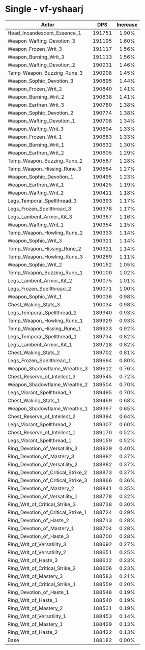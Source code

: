 # Single - vf-yshaarj
| Actor | DPS | Increase |
|---|:---:|:---:|
|Head_Incandescent_Essence_1|191751|1.90%|
|Weapon_Wafting_Devotion_3|191195|1.60%|
|Weapon_Frozen_Writ_3|191117|1.56%|
|Weapon_Burning_Writ_3|191113|1.56%|
|Weapon_Wafting_Devotion_2|190931|1.46%|
|Temp_Weapon_Buzzing_Rune_3|190908|1.45%|
|Weapon_Sophic_Devotion_3|190895|1.44%|
|Weapon_Frozen_Writ_2|190840|1.41%|
|Weapon_Burning_Writ_2|190838|1.41%|
|Weapon_Earthen_Writ_3|190780|1.38%|
|Weapon_Sophic_Devotion_2|190774|1.38%|
|Weapon_Wafting_Devotion_1|190708|1.34%|
|Weapon_Wafting_Writ_3|190694|1.33%|
|Weapon_Frozen_Writ_1|190683|1.33%|
|Weapon_Burning_Writ_1|190632|1.30%|
|Weapon_Earthen_Writ_2|190605|1.29%|
|Temp_Weapon_Buzzing_Rune_2|190587|1.28%|
|Temp_Weapon_Hissing_Rune_3|190564|1.27%|
|Weapon_Sophic_Devotion_1|190495|1.23%|
|Weapon_Earthen_Writ_1|190425|1.19%|
|Weapon_Wafting_Writ_2|190411|1.18%|
|Legs_Temporal_Spellthread_3|190393|1.17%|
|Legs_Frozen_Spellthread_3|190378|1.17%|
|Legs_Lambent_Armor_Kit_3|190367|1.16%|
|Weapon_Wafting_Writ_1|190354|1.15%|
|Temp_Weapon_Howling_Rune_2|190333|1.14%|
|Weapon_Sophic_Writ_3|190321|1.14%|
|Temp_Weapon_Hissing_Rune_2|190321|1.14%|
|Temp_Weapon_Howling_Rune_3|190269|1.11%|
|Weapon_Sophic_Writ_2|190152|1.05%|
|Temp_Weapon_Buzzing_Rune_1|190100|1.02%|
|Legs_Lambent_Armor_Kit_2|190075|1.01%|
|Legs_Frozen_Spellthread_2|190071|1.00%|
|Weapon_Sophic_Writ_1|190036|0.98%|
|Chest_Waking_Stats_3|190034|0.98%|
|Legs_Temporal_Spellthread_2|189940|0.93%|
|Temp_Weapon_Howling_Rune_1|189929|0.93%|
|Temp_Weapon_Hissing_Rune_1|189923|0.92%|
|Legs_Temporal_Spellthread_1|189734|0.82%|
|Legs_Lambent_Armor_Kit_1|189718|0.82%|
|Chest_Waking_Stats_2|189702|0.81%|
|Legs_Frozen_Spellthread_1|189694|0.80%|
|Weapon_Shadowflame_Wreathe_3|189612|0.76%|
|Chest_Reserve_of_Intellect_3|189545|0.72%|
|Weapon_Shadowflame_Wreathe_2|189504|0.70%|
|Legs_Vibrant_Spellthread_3|189495|0.70%|
|Chest_Waking_Stats_1|189469|0.68%|
|Weapon_Shadowflame_Wreathe_1|189397|0.65%|
|Chest_Reserve_of_Intellect_2|189394|0.64%|
|Legs_Vibrant_Spellthread_2|189307|0.60%|
|Chest_Reserve_of_Intellect_1|189170|0.52%|
|Legs_Vibrant_Spellthread_1|189159|0.52%|
|Ring_Devotion_of_Versatility_3|188929|0.40%|
|Ring_Devotion_of_Mastery_3|188882|0.37%|
|Ring_Devotion_of_Versatility_2|188882|0.37%|
|Ring_Devotion_of_Critical_Strike_2|188873|0.37%|
|Ring_Devotion_of_Critical_Strike_3|188866|0.36%|
|Ring_Devotion_of_Mastery_2|188841|0.35%|
|Ring_Devotion_of_Versatility_1|188778|0.32%|
|Ring_Writ_of_Critical_Strike_3|188738|0.30%|
|Ring_Devotion_of_Critical_Strike_1|188724|0.29%|
|Ring_Devotion_of_Haste_2|188713|0.28%|
|Ring_Devotion_of_Mastery_1|188704|0.28%|
|Ring_Devotion_of_Haste_3|188700|0.28%|
|Ring_Writ_of_Versatility_3|188692|0.27%|
|Ring_Writ_of_Versatility_2|188651|0.25%|
|Ring_Writ_of_Haste_3|188612|0.23%|
|Ring_Writ_of_Critical_Strike_2|188606|0.23%|
|Ring_Writ_of_Mastery_3|188583|0.21%|
|Ring_Writ_of_Critical_Strike_1|188559|0.20%|
|Ring_Devotion_of_Haste_1|188548|0.19%|
|Ring_Writ_of_Haste_1|188540|0.19%|
|Ring_Writ_of_Mastery_2|188531|0.19%|
|Ring_Writ_of_Versatility_1|188453|0.14%|
|Ring_Writ_of_Mastery_1|188429|0.13%|
|Ring_Writ_of_Haste_2|188422|0.13%|
|Base|188182|0.00%|
